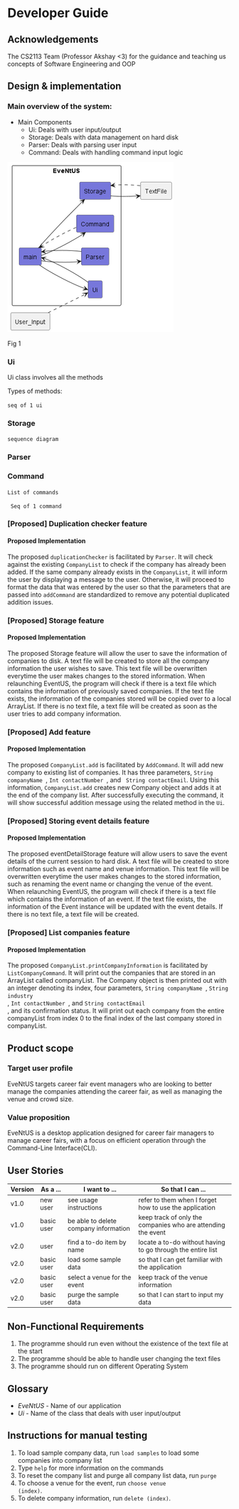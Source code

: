# Developer Guide

## Acknowledgements

The CS2113 Team (Professor Akshay <3) for the guidance and teaching us concepts of Software Engineering and OOP

## Design & implementation

### Main overview of the system:

* Main Components
  * Ui: Deals with user input/output
  * Storage: Deals with data management on hard disk
  * Parser: Deals with parsing user input
  * Command: Deals with handling command input logic

![broadOverview.png](UML%2FImage%2FbroadOverview.png)

Fig 1


### Ui 

Ui class involves all the methods

Types of methods:

<code>seq of 1 ui</code>


### Storage


<code>sequence diagram</code>

### Parser



### Command


<code>List of commands</code>

<code> Seq of 1 command</code>

### [Proposed] Duplication checker feature
#### Proposed Implementation
The proposed <code>duplicationChecker</code> is facilitated by <code>Parser</code>. It will check against the existing
<code>CompanyList</code> to check if the company has already been added. If the same company already exists in the
<code>CompanyList</code>, it will inform the user by displaying a message to the user. Otherwise, it will proceed to 
format the data that was entered by the user so that the parameters that are passed into <code>addCommand</code> are
standardized to remove any potential duplicated addition issues.

### [Proposed] Storage feature
#### Proposed Implementation
The proposed Storage feature will allow the user to save the information of companies to disk. A text file will be 
created to store all the company information the user wishes to save. This text file will be overwritten everytime the 
user makes changes to the stored information. When relaunching EventUS, the program will check if there is a text file 
which contains the information of previously saved companies. If the text file exists, the information of the companies 
stored will be copied over to a local ArrayList. If there is no text file, a text file will be created as soon as the 
user tries to add company information.

### [Proposed] Add feature
#### Proposed Implementation
The proposed <code>CompanyList.add</code> is facilitated by <code>AddCommand</code>. It will add new company to existing 
list of companies. It has three parameters, <code>String companyName </code>, <code>Int contactNumber </code>, and <code>
String contactEmail</code>. Using this information, <code>CompanyList.add</code> creates new Company object and adds it 
at the end of the company list. After successfully executing the command, it will show successful addition message using
the related method in the <code>Ui</code>.

### [Proposed] Storing event details feature
#### Proposed Implementation
The proposed eventDetailStorage feature will allow users to save the event details of the current session to hard disk. 
A text file will be created to store information such as event name and venue information. This text file will be 
overwritten everytime the user makes changes to the stored information, such as renaming the event name or changing the 
venue of the event. When relaunching EventUS, the program will check if there is a text file which contains the 
information of an event. If the text file exists, the information of the Event instance will be updated with the event 
details. If there is no text file, a text file will be created.

### [Proposed] List companies feature
#### Proposed Implementation
The proposed <code>CompanyList.printCompanyInformation</code> is facilitated by <code>ListCompanyCommand</code>. It will
print out the companies that are stored in an ArrayList called companyList. The Company object is then printed out with 
an integer denoting its index, four parameters, <code>String companyName </code>, <code>String industry </code>, 
<code>Int contactNumber </code>, and <code>String contactEmail </code>, and its confirmation status. It will print out 
each company from the entire companyList from index 0 to the final index of the last company stored in companyList.



## Product scope
### Target user profile

EveNtUS targets career fair event managers who are looking to better manage the companies attending the career fair, as well as managing the venue and crowd size. 

### Value proposition

EveNtUS is a desktop application designed for career fair managers to manage career fairs, with a focus on efficient operation through the Command-Line Interface(CLI).


## User Stories

| Version | As a ...   | I want to ...                         | So that I can ...                                            |
|---------|------------|---------------------------------------|--------------------------------------------------------------|
| v1.0    | new user   | see usage instructions                | refer to them when I forget how to use the application       |
| v1.0    | basic user | be able to delete company information | keep track of only the companies who are attending the event |
| v2.0    | user       | find a to-do item by name             | locate a to-do without having to go through the entire list  |
| v2.0    | basic user | load some sample data                 | so that I can get familiar with the application              |
| v2.0    | basic user | select a venue for the event          | keep track of the venue information                          |
| v2.0    | basic user | purge the sample data                 | so that I can start to input my data                         |



## Non-Functional Requirements

1. The programme should run even without the existence of the text file at the start
2. The programme should be able to handle user changing the text files
3. The programme should run on different Operating System

## Glossary

* *EveNtUS* - Name of our application
* *Ui* - Name of the class that deals with user input/output

## Instructions for manual testing

1. To load sample company data, run <code>load samples</code> to load some companies into company list
2. Type <code>help</code> for more information on the commands
2. To reset the company list and purge all company list data, run <code>purge</code>
3. To choose a venue for the event, run <code>choose venue (index)</code>.
4. To delete company information, run <code>delete (index)</code>.